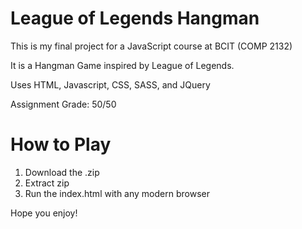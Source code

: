 # League of Legends Hangman

This is my final project for a JavaScript course at BCIT (COMP 2132)

It is a Hangman Game inspired by League of Legends.

Uses HTML, Javascript, CSS, SASS, and JQuery

Assignment Grade: 50/50

# How to Play

1. Download the .zip
2. Extract zip
3. Run the index.html with any modern browser

Hope you enjoy!
